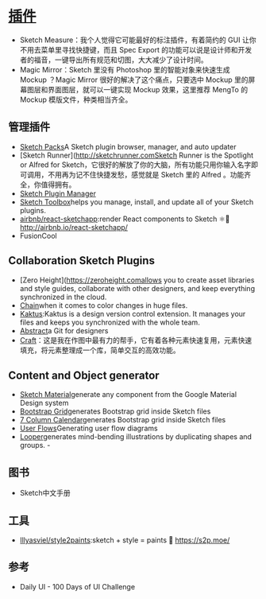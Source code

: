 # [插件](https://www.toptal.com/designers/sketch/50-best-sketch-plugins)

* Sketch Measure：我个人觉得它可能最好的标注插件，有着简约的 GUI 让你不用去菜单里寻找快捷键，而且 Spec Export 的功能可以说是设计师和开发者的福音，一键导出所有规范和切图，大大减少了设计时间。
* Magic Mirror：Sketch 里没有 Photoshop 里的智能对象来快速生成 Mockup ？Magic Mirror 很好的解决了这个痛点，只要选中 Mockup 里的屏幕图层和界面图层，就可以一键实现 Mockup 效果，这里推荐 MengTo 的 Mockup 模版文件，种类相当齐全。

## 管理插件

* [Sketch Packs](https://sketchpacks.com/)A Sketch plugin browser, manager, and auto updater
* [Sketch Runner](<http://sketchrunner.comSketch> Runner is the Spotlight or Alfred for Sketch，它很好的解放了你的大脑，所有功能只用你输入名字即可调用，不用再为记不住快捷发愁，感觉就是 Sketch 里的 Alfred 。功能齐全，你值得拥有。
* [Sketch Plugin Manager](https://mludowise.github.io/Sketch-Plugin-Manager/)
* [Sketch Toolbox](http://sketchtoolbox.com/)helps you manage, install, and update all of your Sketch plugins.
* [airbnb/react-sketchapp](https://github.com/airbnb/react-sketchapp):render React components to Sketch ⚛️💎 <http://airbnb.io/react-sketchapp/>
* FusionCool

## Collaboration Sketch Plugins

* [Zero Height](<https://zeroheight.comallows> you to create asset libraries and style guides, collaborate with other designers, and keep everything synchronized in the cloud.
* [Chain](https://lalomrtnz.github.io/Chain/)when it comes to color changes in huge files.
* [Kaktus](https://kactus.io/):Kaktus is a design version control extension. It manages your files and keeps you synchronized with the whole team.
* [Abstract](https://www.goabstract.com/)a Git for designers
* [Craft](https://www.invisionapp.com/craft)：这是我在作图中最有力的帮手，它有着各种元素快速复用，元素快速填充，将元素整理成一个库，简单交互的高效功能。

## Content and Object generator

* [Sketch Material](https://websiddu.github.io/sketch-material/)generate any component from the Google Material Design system
* [Bootstrap Grid](https://github.com/De-La-Vega/BootstrapGrid)generates Bootstrap grid inside Sketch files
* [7 Column Calendar](https://lstore.graphics/plugins/calendar/)generates Bootstrap grid inside Sketch files
* [User Flows](https://abynim.github.io/UserFlows/)Generating user flow diagrams
* [Looper](http://sureskumar.com/looper/)generates mind-bending illustrations by duplicating shapes and groups. -

## 图书

* Sketch中文手册

## 工具

* [lllyasviel/style2paints](https://github.com/lllyasviel/style2paints):sketch + style = paints 🎨 <https://s2p.moe/>

## 参考

* Daily UI - 100 Days of UI Challenge
